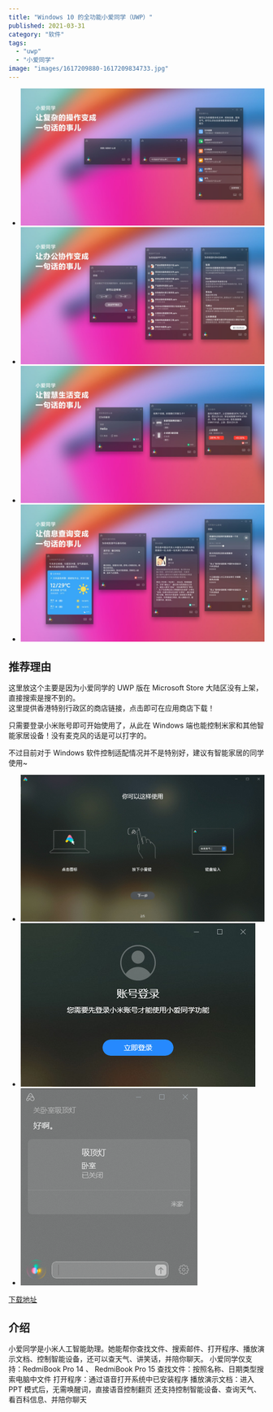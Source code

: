 ```yaml
---
title: "Windows 10 的全功能小爱同学（UWP）"
published: 2021-03-31
category: "软件"
tags:
  - "uwp"
  - "小爱同学"
image: "images/1617209880-1617209834733.jpg"
---
```


- ![](images/1617207495-apps.32575.13849109468963720.1326356c-bcc4-4cdf-87d8-eeed8946efb0.jpg)
- ![](images/1617207409-apps.23423.13849109468963720.1326356c-bcc4-4cdf-87d8-eeed8946efb0.jpg)
- ![](images/1617207417-apps.37267.13849109468963720.1326356c-bcc4-4cdf-87d8-eeed8946efb0.jpg)
- ![](images/1617207432-apps.51533.13849109468963720.1326356c-bcc4-4cdf-87d8-eeed8946efb0.jpg)

## 推荐理由

这里放这个主要是因为小爱同学的 UWP 版在 Microsoft Store 大陆区没有上架，直接搜索是搜不到的。  
这里提供香港特别行政区的商店链接，点击即可在应用商店下载！

只需要登录小米账号即可开始使用了，从此在 Windows 端也能控制米家和其他智能家居设备！没有麦克风的话是可以打字的。

不过目前对于 Windows 软件控制适配情况并不是特别好，建议有智能家居的同学使用~

- ![](images/1617207712-1617207688339.jpg)
- ![](images/1617207874-1617207849173.jpg)
- ![](images/1617207951-1617207943387.png)

[下载地址](https://www.microsoft.com/zh-cn/p/%E5%B0%8F%E7%88%B1%E5%90%8C%E5%AD%A6/9mw76kfhnz0c?activetab=pivot:overviewtab#)

## 介绍

小爱同学是小米人工智能助理。她能帮你查找文件、搜索邮件、打开程序、播放演示文档、控制智能设备，还可以查天气、讲笑话，并陪你聊天。 小爱同学仅支持：RedmiBook Pro 14 、 RedmiBook Pro 15 查找文件：按照名称、日期类型搜索电脑中文件 打开程序：通过语音打开系统中已安装程序 播放演示文档：进入 PPT 模式后，无需唤醒词，直接语音控制翻页 还支持控制智能设备、查询天气、看百科信息、并陪你聊天
